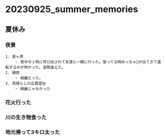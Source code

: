 # 20230925_summer_memories
## 夏休み
### 夜景
    1. 美ヶ原
        ・ 夜中の１時に呼び出されて友達と一緒に行った。登ってる時めっちゃ🦌が出てきて運転するのが怖かった。道間違えた。
    2. 姨捨
        ・ 綺麗だった。
    3. 見晴らしの丘展望台
        ・ 綺麗じゃなかった
### 花火行った
### 川の生き物食った
### 地元帰って3キロ太った
